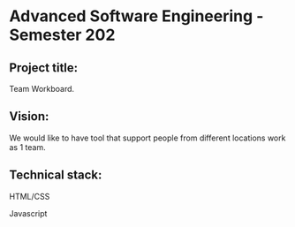 # Advanced Software Engineering - Semester 202
## Project title: 
Team Workboard.
## Vision:
We would like to have tool that support people from different locations work as 1 team.
## Technical stack:
HTML/CSS

Javascript
